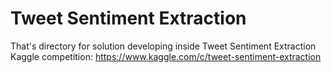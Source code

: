 # Tweet Sentiment Extraction

That's directory for solution developing inside Tweet Sentiment Extraction Kaggle competition: https://www.kaggle.com/c/tweet-sentiment-extraction
